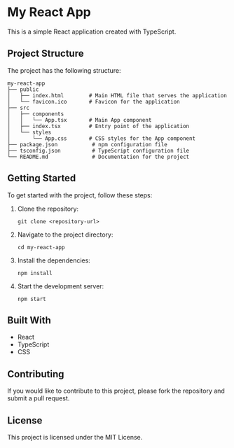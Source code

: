 # My React App

This is a simple React application created with TypeScript. 

## Project Structure

The project has the following structure:

```
my-react-app
├── public
│   ├── index.html        # Main HTML file that serves the application
│   └── favicon.ico       # Favicon for the application
├── src
│   ├── components
│   │   └── App.tsx       # Main App component
│   ├── index.tsx         # Entry point of the application
│   └── styles
│       └── App.css       # CSS styles for the App component
├── package.json           # npm configuration file
├── tsconfig.json          # TypeScript configuration file
└── README.md              # Documentation for the project
```

## Getting Started

To get started with the project, follow these steps:

1. Clone the repository:
   ```
   git clone <repository-url>
   ```

2. Navigate to the project directory:
   ```
   cd my-react-app
   ```

3. Install the dependencies:
   ```
   npm install
   ```

4. Start the development server:
   ```
   npm start
   ```

## Built With

- React
- TypeScript
- CSS

## Contributing

If you would like to contribute to this project, please fork the repository and submit a pull request. 

## License

This project is licensed under the MIT License.